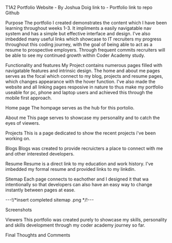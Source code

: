 T1A2 Portfolio Website - By Joshua Doig
link to - Portfolio
link to repo Github


Purpose
The portfolio I created demonstrates the content which I have been learning throughout weeks 1-3. It impliments a easily navigatable nav system and has a simple but effective interface and design. I've also imbedded many useful links which showcase to IT recruiters my progress throughout this coding journey, with the goal of being able to act as a resume to prospective employers. Through frequent commits recruiters will be able to see my continued growth within Coder Academy study.

Functionality and features
My Project contains numerous pages filled with navigatable features and intrinsic design. The home and about me pages serves as the focal which connect to my blog, projects and resume pages, which changes appearance with the hover function. I've also made the website and all linking pages resposive in nature to thus make my portfolio useable for pc, phone and laptop users and achieved this through the mobile first approach.

Home page
The hompage serves as the hub for this portolio. 

About me 
This page serves to showcase my personality and to catch the eyes of viewers.

Projects
This is a page dedicated to show the recent projects i've been working on.

Blogs
Blogs was created to provide recruicters a place to connect with me and other interested developers.

Resume
Resume is a direct link to my education and work history. I've imbedded my formal resume and provided links to my linkdin.

Sitemap 
Each page connects to eachother and I designed it that wa intentionally so that developers can also have an easy way to change instantly between pages at ease.

---!/*insert completed sitemap .png */!---

Screenshots

<!--insert screenshots .png -->

Viewers
This portfolio was created purely to showcase my skills, personality and skills development through my coder academy journey so far.

Final Thoughts and Comments
